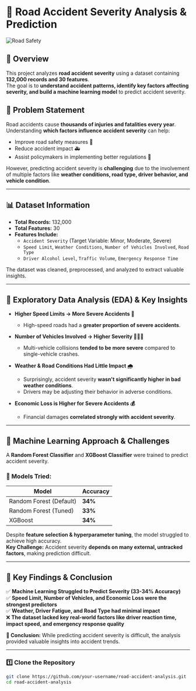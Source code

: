 # 🚗 Road Accident Severity Analysis & Prediction

![Road Safety](road_accident.jpg)
## 📌 Overview
This project analyzes **road accident severity** using a dataset containing **132,000 records and 30 features**.  
The goal is to **understand accident patterns, identify key factors affecting severity, and build a machine learning model** to predict accident severity.

## 🚦 Problem Statement
Road accidents cause **thousands of injuries and fatalities every year**. Understanding **which factors influence accident severity** can help:
- Improve road safety measures 🚧
- Reduce accident impact 🚑
- Assist policymakers in implementing better regulations 📜

However, predicting accident severity is **challenging** due to the involvement of multiple factors like **weather conditions, road type, driver behavior, and vehicle condition**.

---

## 📊 Dataset Information
- **Total Records:** 132,000  
- **Total Features:** 30  
- **Features Include:**  
  - `Accident Severity` (Target Variable: Minor, Moderate, Severe)  
  - `Speed Limit`, `Weather Conditions`, `Number of Vehicles Involved`, `Road Type`  
  - `Driver Alcohol Level`, `Traffic Volume`, `Emergency Response Time`  

The dataset was cleaned, preprocessed, and analyzed to extract valuable insights.

---

## 🔎 Exploratory Data Analysis (EDA) & Key Insights
- **Higher Speed Limits → More Severe Accidents 🚀**  
  - High-speed roads had a **greater proportion of severe accidents**.  

- **Number of Vehicles Involved → Higher Severity 🚗🚙🚛**  
  - Multi-vehicle collisions **tended to be more severe** compared to single-vehicle crashes.  

- **Weather & Road Conditions Had Little Impact 🌧️**  
  - Surprisingly, accident severity **wasn't significantly higher in bad weather conditions**.  
  - Drivers may be adjusting their behavior in adverse conditions.  

- **Economic Loss is Higher for Severe Accidents 💰**  
  - Financial damages **correlated strongly with accident severity**.

---

## 🧠 Machine Learning Approach & Challenges
A **Random Forest Classifier** and **XGBoost Classifier** were trained to predict accident severity.

### **🔬 Models Tried:**
| Model                  | Accuracy |
|------------------------|----------|
| Random Forest (Default) | **34%** |
| Random Forest (Tuned) | **33%** |
| XGBoost | **34%** |

Despite **feature selection & hyperparameter tuning**, the model struggled to achieve high accuracy.  
**Key Challenge:** Accident severity **depends on many external, untracked factors**, making prediction difficult.

---

## 🚀 Key Findings & Conclusion
✅ **Machine Learning Struggled to Predict Severity (33-34% Accuracy)**  
✅ **Speed Limit, Number of Vehicles, and Economic Loss were the strongest predictors**  
✅ **Weather, Driver Fatigue, and Road Type had minimal impact**  
❌ **The dataset lacked key real-world factors like driver reaction time, impact speed, and emergency response quality**  

**🔎 Conclusion:** While predicting accident severity is difficult, the analysis provided valuable insights into accident trends.

---

### **1️⃣ Clone the Repository**
```bash
git clone https://github.com/your-username/road-accident-analysis.git
cd road-accident-analysis
